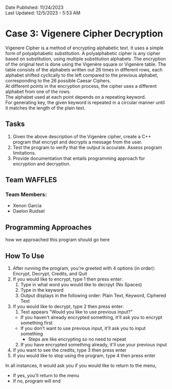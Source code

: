 Date Published: 11/24/2023 <br />
Last Updated: 12/5/2023 - 5:53 AM
# Case 3: Vigenere Cipher Decryption
Vigenere Cipher is a method of encrypting alphabetic text. It uses a simple form of polyalphabetic
substitution. A polyalphabetic cipher is any cipher based on substitution, using multiple substitution
alphabets .The encryption of the original text is done using the Vigenère square or Vigenère table.
The table consists of the alphabets written out 26 times in different rows, each alphabet shifted
cyclically to the left compared to the previous alphabet, corresponding to the 26 possible Caesar
Ciphers. <br />
At different points in the encryption process, the cipher uses a different alphabet from one of the rows. <br />
The alphabet used at each point depends on a repeating keyword. <br />
For generating key, the given keyword is repeated in a circular manner until it matches the length of the
plain text.

## Tasks
1. Given the above description of the Vigenère cipher, create a C++ program that encrypt and
decrypts a message from the user.
2. Test the program to verify that the output is accurate. Assess program limitations.
3. Provide documentation that entails programming approach for encryption and decryption.

## Team WAFFLES
### Team Members:
- Xenon Garcia
- Daelon Ruidsel

## Programming Approaches
how we approached this program should go here

## How To Use
1) After running the program, you're greeted with 4 options (in order): Encrypt, Decrypt, Credits, and Quit
2) If you would like to encrypt, type 1 then press enter:
   1) Type in what word you would like to decrpyt (No Spaces)
   2) Type in the keyword
   3) Output displays in the following order: Plain Text, Keyword, Ciphered Text
3) If you would like to decrypt, type 2 then press enter:
   1) Text appears "Would you like to use previous input?"
     - If you haven't already encrypted something, it'll ask you to encrypt something first
     - If you don't want to use previous input, it'll ask you to input something
         - Steps are like encrypting so no need to repeat
   2) If you have encrypted something already, it'll use your previous input
4) If you want to see the credits, type 3 then press enter
5) If you would like to stop using the program, type 4 then press enter

In all instances, it would ask you if you would like to return to the menu,
- If yes, you'll return to the menu
- If no, program will end
